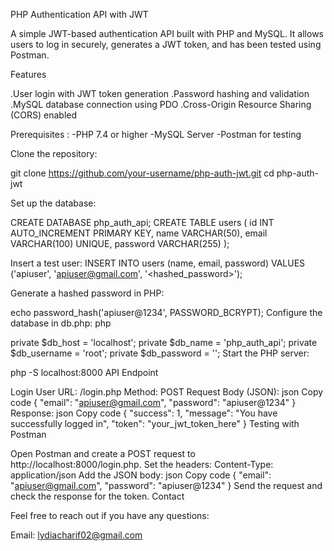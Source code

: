 PHP Authentication API with JWT

A simple JWT-based authentication API built with PHP and MySQL. It allows users to log in securely,
generates a JWT token, and has been tested using Postman.

Features

.User login with JWT token generation
.Password hashing and validation
.MySQL database connection using PDO
.Cross-Origin Resource Sharing (CORS) enabled

Prerequisites :
-PHP 7.4 or higher
-MySQL Server
-Postman for testing

Clone the repository:

git clone https://github.com/your-username/php-auth-jwt.git
cd php-auth-jwt


Set up the database:

CREATE DATABASE php_auth_api;
CREATE TABLE users (
    id INT AUTO_INCREMENT PRIMARY KEY,
    name VARCHAR(50),
    email VARCHAR(100) UNIQUE,
    password VARCHAR(255)
);



Insert a test user:
INSERT INTO users (name, email, password) 
VALUES ('apiuser', 'apiuser@gmail.com', '<hashed_password>');


Generate a hashed password in PHP:

echo password_hash('apiuser@1234', PASSWORD_BCRYPT);
Configure the database in db.php:
php



private $db_host = 'localhost';
private $db_name = 'php_auth_api';
private $db_username = 'root';
private $db_password = '';
Start the PHP server:




php -S localhost:8000
API Endpoint

Login User
URL: /login.php
Method: POST
Request Body (JSON):
json
Copy code
{
  "email": "apiuser@gmail.com",
  "password": "apiuser@1234"
}
Response:
json
Copy code
{
  "success": 1,
  "message": "You have successfully logged in",
  "token": "your_jwt_token_here"
}
Testing with Postman

Open Postman and create a POST request to http://localhost:8000/login.php.
Set the headers:
Content-Type: application/json
Add the JSON body:
json
Copy code
{
  "email": "apiuser@gmail.com",
  "password": "apiuser@1234"
}
Send the request and check the response for the token.
Contact

Feel free to reach out if you have any questions:

Email: lydiacharif02@gmail.com

